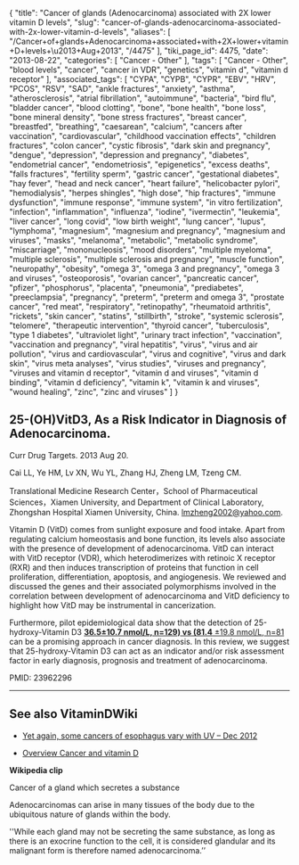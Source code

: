 {
    "title": "Cancer of glands (Adenocarcinoma) associated with 2X lower vitamin D levels",
    "slug": "cancer-of-glands-adenocarcinoma-associated-with-2x-lower-vitamin-d-levels",
    "aliases": [
        "/Cancer+of+glands+Adenocarcinoma+associated+with+2X+lower+vitamin+D+levels+\u2013+Aug+2013",
        "/4475"
    ],
    "tiki_page_id": 4475,
    "date": "2013-08-22",
    "categories": [
        "Cancer - Other"
    ],
    "tags": [
        "Cancer - Other",
        "blood levels",
        "cancer",
        "cancer in VDR",
        "genetics",
        "vitamin d",
        "vitamin d receptor"
    ],
    "associated_tags": [
        "CYPA",
        "CYPB",
        "CYPR",
        "EBV",
        "HRV",
        "PCOS",
        "RSV",
        "SAD",
        "ankle fractures",
        "anxiety",
        "asthma",
        "atherosclerosis",
        "atrial fibrillation",
        "autoimmune",
        "bacteria",
        "bird flu",
        "bladder cancer",
        "blood clotting",
        "bone",
        "bone health",
        "bone loss",
        "bone mineral density",
        "bone stress fractures",
        "breast cancer",
        "breastfed",
        "breathing",
        "caesarean",
        "calcium",
        "cancers after vaccination",
        "cardiovascular",
        "childhood vaccination effects",
        "children fractures",
        "colon cancer",
        "cystic fibrosis",
        "dark skin and pregnancy",
        "dengue",
        "depression",
        "depression and pregnancy",
        "diabetes",
        "endometrial cancer",
        "endometriosis",
        "epigenetics",
        "excess deaths",
        "falls fractures",
        "fertility sperm",
        "gastric cancer",
        "gestational diabetes",
        "hay fever",
        "head and neck cancer",
        "heart failure",
        "helicobacter pylori",
        "hemodialysis",
        "herpes shingles",
        "high dose",
        "hip fractures",
        "immune dysfunction",
        "immune response",
        "immune system",
        "in vitro fertilization",
        "infection",
        "inflammation",
        "influenza",
        "iodine",
        "ivermectin",
        "leukemia",
        "liver cancer",
        "long covid",
        "low birth weight",
        "lung cancer",
        "lupus",
        "lymphoma",
        "magnesium",
        "magnesium and pregnancy",
        "magnesium and viruses",
        "masks",
        "melanoma",
        "metabolic",
        "metabolic syndrome",
        "miscarriage",
        "mononucleosis",
        "mood disorders",
        "multiple myeloma",
        "multiple sclerosis",
        "multiple sclerosis and pregnancy",
        "muscle function",
        "neuropathy",
        "obesity",
        "omega 3",
        "omega 3 and pregnancy",
        "omega 3 and viruses",
        "osteoporosis",
        "ovarian cancer",
        "pancreatic cancer",
        "pfizer",
        "phosphorus",
        "placenta",
        "pneumonia",
        "prediabetes",
        "preeclampsia",
        "pregnancy",
        "preterm",
        "preterm and omega 3",
        "prostate cancer",
        "red meat",
        "respiratory",
        "retinopathy",
        "rheumatoid arthritis",
        "rickets",
        "skin cancer",
        "statins",
        "stillbirth",
        "stroke",
        "systemic sclerosis",
        "telomere",
        "therapeutic intervention",
        "thyroid cancer",
        "tuberculosis",
        "type 1 diabetes",
        "ultraviolet light",
        "urinary tract infection",
        "vaccination",
        "vaccination and pregnancy",
        "viral hepatitis",
        "virus",
        "virus and air pollution",
        "virus and cardiovascular",
        "virus and cognitive",
        "virus and dark skin",
        "virus meta analyses",
        "virus studies",
        "viruses and pregnancy",
        "viruses and vitamin d receptor",
        "vitamin d and viruses",
        "vitamin d binding",
        "vitamin d deficiency",
        "vitamin k",
        "vitamin k and viruses",
        "wound healing",
        "zinc",
        "zinc and viruses"
    ]
}


## 25-(OH)VitD3, As a Risk Indicator in Diagnosis of Adenocarcinoma.

Curr Drug Targets. 2013 Aug 20. 

Cai LL, Ye HM, Lv XN, Wu YL, Zhang HJ, Zheng LM, Tzeng CM.

Translational Medicine Research Center，School of Pharmaceutical Sciences，Xiamen University, and Department of Clinical Laboratory, Zhongshan Hospital Xiamen University, China. lmzheng2002@yahoo.com.

Vitamin D (VitD) comes from sunlight exposure and food intake. Apart from regulating calcium homeostasis and bone function, its levels also associate with the presence of development of adenocarcinoma. VitD can interact with VitD receptor (VDR), which heterodimerizes with retinoic X receptor (RXR) and then induces transcription of proteins that function in cell proliferation, differentiation, apoptosis, and angiogenesis. We reviewed and discussed the genes and their associated polymorphisms involved in the correlation between development of adenocarcinoma and VitD deficiency to highlight how VitD may be instrumental in cancerization. 

Furthermore, pilot epidemiological data show that the detection of 25-hydroxy-Vitamin D3 [ **36.5±10.7 nmol/L, n=129) vs (81.4** ±19.8 nmol/L, n=81](/tags/365107-nmoll-n129-vs-814-198-nmoll-n81.html) can be a promising approach in cancer diagnosis. In this review, we suggest that 25-hydroxy-Vitamin D3 can act as an indicator and/or risk assessment factor in early diagnosis, prognosis and treatment of adenocarcinoma.

PMID:     23962296

---

## See also VitaminDWiki

* [Yet again, some cancers of esophagus vary with UV – Dec 2012](/posts/yet-again-some-cancers-of-esophagus-vary-with-uv)

* [Overview Cancer and vitamin D](/tags/overview-cancer-and-vitamin-d.html)

 **Wikipedia clip** 

Cancer of a gland which secretes a substance

Adenocarcinomas can arise in many tissues of the body due to the ubiquitous nature of glands within the body. 

''While each gland may not be secreting the same substance, as long as there is an exocrine function to the cell, it is considered glandular and its malignant form is therefore named adenocarcinoma.’’